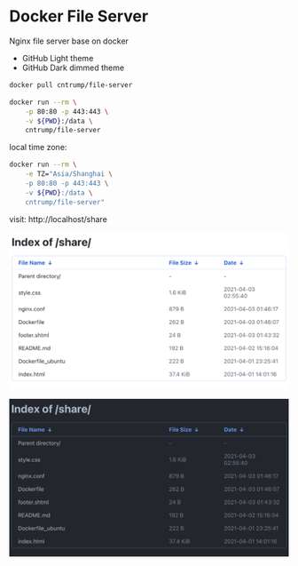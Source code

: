 # Docker File Server

Nginx file server base on docker

- GitHub Light theme
- GitHub Dark dimmed theme

```zsh
docker pull cntrump/file-server
```

```zsh
docker run --rm \
    -p 80:80 -p 443:443 \
    -v ${PWD}:/data \
    cntrump/file-server
```

local time zone:

```zsh
docker run --rm \
    -e TZ="Asia/Shanghai \
    -p 80:80 -p 443:443 \
    -v ${PWD}:/data \
    cntrump/file-server"
```

visit: http://localhost/share

![](snapshot/light.png)

![](snapshot/dark.png)
